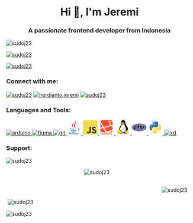 <h1 align="center">Hi 👋, I'm Jeremi</h1>
<h3 align="center">A passionate frontend developer from Indonesia</h3>

<p align="left"> <img src="https://komarev.com/ghpvc/?username=sudoj23&label=Profile%20views&color=0e75b6&style=flat" alt="sudoj23" /> </p>

<p align="left"> <a href="https://github.com/ryo-ma/github-profile-trophy"><img src="https://github-profile-trophy.vercel.app/?username=sudoj23" alt="sudoj23" /></a> </p>

<p align="left"> <a href="https://twitter.com/sudoj23" target="blank"><img src="https://img.shields.io/twitter/follow/sudoj23?logo=twitter&style=for-the-badge" alt="sudoj23" /></a> </p>

<h3 align="left">Connect with me:</h3>
<p align="left">
<a href="https://twitter.com/sudoj23" target="blank"><img align="center" src="https://cdn.jsdelivr.net/npm/simple-icons@3.0.1/icons/twitter.svg" alt="sudoj23" height="30" width="40" /></a>
<a href="https://linkedin.com/in/herdianto.jeremi" target="blank"><img align="center" src="https://cdn.jsdelivr.net/npm/simple-icons@3.0.1/icons/linkedin.svg" alt="herdianto.jeremi" height="30" width="40" /></a>
<a href="https://instagram.com/sudoj23" target="blank"><img align="center" src="https://cdn.jsdelivr.net/npm/simple-icons@3.0.1/icons/instagram.svg" alt="sudoj23" height="30" width="40" /></a>
</p>

<h3 align="left">Languages and Tools:</h3>
<p align="left"> <a href="https://www.arduino.cc/" target="_blank"> <img src="https://cdn.worldvectorlogo.com/logos/arduino-1.svg" alt="arduino" width="40" height="40"/> </a> <a href="https://www.figma.com/" target="_blank"> <img src="https://www.vectorlogo.zone/logos/figma/figma-icon.svg" alt="figma" width="40" height="40"/> </a> <a href="https://git-scm.com/" target="_blank"> <img src="https://www.vectorlogo.zone/logos/git-scm/git-scm-icon.svg" alt="git" width="40" height="40"/> </a> <a href="https://www.java.com" target="_blank"> <img src="https://raw.githubusercontent.com/devicons/devicon/master/icons/java/java-original.svg" alt="java" width="40" height="40"/> </a> <a href="https://developer.mozilla.org/en-US/docs/Web/JavaScript" target="_blank"> <img src="https://raw.githubusercontent.com/devicons/devicon/master/icons/javascript/javascript-original.svg" alt="javascript" width="40" height="40"/> </a> <a href="https://laravel.com/" target="_blank"> <img src="https://raw.githubusercontent.com/devicons/devicon/master/icons/laravel/laravel-plain-wordmark.svg" alt="laravel" width="40" height="40"/> </a> <a href="https://www.linux.org/" target="_blank"> <img src="https://raw.githubusercontent.com/devicons/devicon/master/icons/linux/linux-original.svg" alt="linux" width="40" height="40"/> </a> <a href="https://www.php.net" target="_blank"> <img src="https://raw.githubusercontent.com/devicons/devicon/master/icons/php/php-original.svg" alt="php" width="40" height="40"/> </a> <a href="https://www.python.org" target="_blank"> <img src="https://raw.githubusercontent.com/devicons/devicon/master/icons/python/python-original.svg" alt="python" width="40" height="40"/> </a> <a href="https://www.adobe.com/products/xd.html" target="_blank"> <img src="https://cdn.worldvectorlogo.com/logos/adobe-xd.svg" alt="xd" width="40" height="40"/> </a> </p>

<h3 align="left">Support:</h3>
<p><a href="https://www.buymeacoffee.com/sudoj23"> <img align="left" src="https://cdn.buymeacoffee.com/buttons/v2/default-yellow.png" height="50" width="210" alt="sudoj23" /></a></p><br>
<p><a href="https://ko-fi.com/A0A528TXG"> <img align="left" src="https://www.ko-fi.com/img/githubbutton_sm.svg" height="50" width="210" alt="sudoj23" /></a></p>
<br><br>
<p><img align="left" src="https://github-readme-stats.vercel.app/api/top-langs?username=sudoj23&show_icons=true&locale=en&layout=compact" alt="sudoj23" /></p>
<br>
<p>&nbsp;<img align="center" src="https://github-readme-stats.vercel.app/api?username=sudoj23&show_icons=true&locale=en" alt="sudoj23" /></p>

<p><img align="center" src="https://github-readme-streak-stats.herokuapp.com/?user=sudoj23&" alt="sudoj23" /></p>
